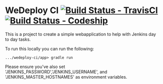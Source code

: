 # WeDeploy CI [![Build Status - TravisCI](https://travis-ci.org/michaelhashimoto/wedeploy-ci.svg?branch=master)](https://travis-ci.org/michaelhashimoto/wedeploy-ci) [![Build Status - Codeship](https://codeship.com/projects/fa4275f0-c562-0134-2648-6acf52a2e2cc/status?branch=master)](https://app.codeship.com/projects/258001)

This is a project to create a simple webapplication to help with Jenkins day to day tasks.

To run this locally you can run the following:
```
.../wedeploy-ci/app> gradle run
```

Please ensure you've also set 'JENKINS_PASSWORD','JENKINS_USERNAME', and 'JENKINS_MASTER_HOSTNAMES' as environment variables.